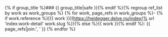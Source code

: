 {% if group_title %}### {{ group_title|safe }}{% endif %}{% regroup ref_list by work as work_groups %}
{% for work, page_refs in work_groups %}- {% if work.reference %}[{{ work }}](https://heidegger.delve.nu/index{% url 'index:work-detail' work.slug %}){% else %}{{ work }}{% endif %}: {{ page_refs|join:', ' }}
{% endfor %}
